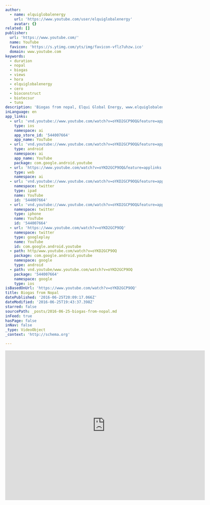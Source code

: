 ```yaml
---
author:
  - name: elquiglobalenergy
    url: 'https://www.youtube.com/user/elquiglobalenergy'
    avatar: {}
related: []
publisher:
  url: 'https://www.youtube.com/'
  name: YouTube
  favicon: 'https://s.ytimg.com/yts/img/favicon-vflz7uhzw.ico'
  domain: www.youtube.com
keywords:
  - duration
  - nopal
  - biogas
  - views
  - hora
  - elquiglobalenergy
  - cero
  - bioconstruct
  - biotecsur
  - tuna
description: 'Biogas from nopal, Elqui Global Energy, www.elquiglobalenergy.com'
inLanguage: en
app_links:
  - url: 'vnd.youtube://www.youtube.com/watch?v=oYKD2GCP9OQ&feature=applinks'
    type: ios
    namespace: ai
    app_store_id: '544007664'
    app_name: YouTube
  - url: 'vnd.youtube://www.youtube.com/watch?v=oYKD2GCP9OQ&feature=applinks'
    type: android
    namespace: ai
    app_name: YouTube
    package: com.google.android.youtube
  - url: 'https://www.youtube.com/watch?v=oYKD2GCP9OQ&feature=applinks'
    type: web
    namespace: ai
  - url: 'vnd.youtube://www.youtube.com/watch?v=oYKD2GCP9OQ&feature=applinks'
    namespace: twitter
    type: ipad
    name: YouTube
    id: '544007664'
  - url: 'vnd.youtube://www.youtube.com/watch?v=oYKD2GCP9OQ&feature=applinks'
    namespace: twitter
    type: iphone
    name: YouTube
    id: '544007664'
  - url: 'https://www.youtube.com/watch?v=oYKD2GCP9OQ'
    namespace: twitter
    type: googleplay
    name: YouTube
    id: com.google.android.youtube
  - path: http/www.youtube.com/watch?v=oYKD2GCP9OQ
    package: com.google.android.youtube
    namespace: google
    type: android
  - path: vnd.youtube/www.youtube.com/watch?v=oYKD2GCP9OQ
    package: '544007664'
    namespace: google
    type: ios
isBasedOnUrl: 'https://www.youtube.com/watch?v=oYKD2GCP9OQ'
title: Biogas from Nopal
datePublished: '2016-06-25T20:09:17.066Z'
dateModified: '2016-06-25T19:43:37.398Z'
starred: false
sourcePath: _posts/2016-06-25-biogas-from-nopal.md
inFeed: true
hasPage: false
inNav: false
_type: VideoObject
_context: 'http://schema.org'

---
```

<iframe src="https://cdn.embedly.com/widgets/media.html?src=https%3A%2F%2Fwww.youtube.com%2Fembed%2FoYKD2GCP9OQ%3Ffeature%3Doembed&amp;url=http%3A%2F%2Fwww.youtube.com%2Fwatch%3Fv%3DoYKD2GCP9OQ&amp;image=https%3A%2F%2Fi.ytimg.com%2Fvi%2FoYKD2GCP9OQ%2Fhqdefault.jpg&amp;key=b7d04c9b404c499eba89ee7072e1c4f7&amp;type=text%2Fhtml&amp;schema=youtube" width="640" height="480" scrolling="no" frameborder="0" allowfullscreen="" style=""></iframe>